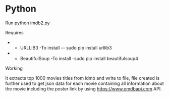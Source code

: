 # Python

Run
python imdb2.py

Requires 
- - URLLIB3
    -To install
    -- sudo pip install urllib3
    
- - BeautifulSoup
    -To install
            -sudo pip install beautifulsoup4
    
Working

It extracts top 1000 movies titles from idmb and write to file, file created is further used to get json data for each movie containing all information about the movie including the poster link by using https://www.omdbapi.com API.
